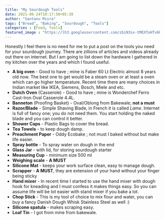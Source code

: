 ```yaml
---
title: "My Sourdough Tools"
date: 2021-06-24T10:17:50+05:30
author: "Santanu Misra"
tags: ["Bread", "Baking", "Sourdough", "Tools"]
categories : [Food, Tools]
featured_image : "https://lh3.googleusercontent.com/zbiN3sx-tMEXToHTv6Pmyy2UrvP9SPqrAbz7uqqjUCjekv2wCeAnIY9FDquWleY6WHcyrOgGnClpTmMCgh5GKGu_8gpSihBVV7acCtYIeGCgvmC6b_NKIuXF8vY3zMmL_dV_yv2B7wo"
---
```


Honestly I feel there is no need for me to put a post on the tools you need for your sourdough journey. There are zillions of articles and videos already out there on internet.
But I am going to list down the hardware I gathered in my kitchen over the years and which I found useful.  

- **A big oven** - Good to have ; mine is Faber 60 Lt Electric almost 8 years old now. The best one to get would be a steam oven or at least a oven which can go higher temperature. Recent time there are many choices in Indian market like IKEA, Siemens, Bosch, Miele and etc.
- **Dutch Oven** (Casserole) - Good to have ; mine is  Wonderchef Ferro Cast-Iron Oval Casserole 4.4L. 
- **Banneton** (Proofing Basket) - Oval/Oblong from Bakewale; **not a must** 
- **Razor/Blade** - Simple Shaving Blade, in French it is called *Lame*. Internet is full of fancy one; you do not need them. You start holding the naked blade and you can control it better.
- **Shower Caps** - Plastic Bags to cover the bread.
- **Tea Towels** - to keep dough damp.
- **Preachment Paper** - Oddy Ecobake ; not must I baked without but make life easier.
- **Spray bottle** - To spray water on dough in the end
- **Glass Jar** - with lid, for storing sourdough starter
- **Measuring Cup** - minimum size 500 ml
- **Weighing scale** - **A MUST** 
- **Silicone Mat** - keeps your work surface clean, easy to manage dough.
- **Scrapper** - **A MUST**, they are extension of your hand without  your finger being sticky
- **Hand mixer** - In recent time I started to use the hand mixer with dough hook for kneading and I must confess it makes things easy. So you can assume life will be lot easier with stand mixer if you bake a lot.
- **Chop Stick** - This is my tool of choice to mix flour and water, you can buy a fancy Danish Dough Whisk Stainless Steel as well :)
- **Silicone spatula** - makes scraping easy.
- **Loaf Tin** -  I got from mine from bakewale.
  
